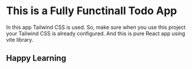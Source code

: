 # This is a Fully Functinall Todo App

In this app Tailwind CSS is used. So, make sure when you use this project your Tailwind CSS is already configured. And this is pure React app using vite library.

## Happy Learning